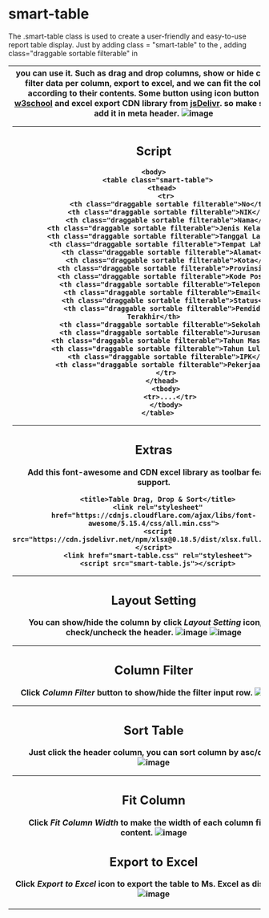 # smart-table

The .smart-table class is used to create a user-friendly and easy-to-use report table display. Just by adding class = "smart-table" to the <table> , adding class="draggable sortable filterable" in <th> you can use it. Such as drag and drop columns, show or hide columns, filter data per column, export to excel, and we can fit the columns according to their contents.
Some button using icon button from [w3school](http://w3schools.com/icons/) and excel export CDN library from [jsDelivr](https://www.jsdelivr.com/). so make sure you add it in meta header.
![image](https://github.com/user-attachments/assets/25c97932-e70a-4d07-9d97-fedeb9c4180a)


--------------------------------------
## Script
```
<body>
  <table class="smart-table">
    <thead>
      <tr>
        <th class="draggable sortable filterable">No</th>
        <th class="draggable sortable filterable">NIK</th>
        <th class="draggable sortable filterable">Nama</th>
        <th class="draggable sortable filterable">Jenis Kelamin</th>
        <th class="draggable sortable filterable">Tanggal Lahir</th>
        <th class="draggable sortable filterable">Tempat Lahir</th>
        <th class="draggable sortable filterable">Alamat</th>
        <th class="draggable sortable filterable">Kota</th>
        <th class="draggable sortable filterable">Provinsi</th>
        <th class="draggable sortable filterable">Kode Pos</th>
        <th class="draggable sortable filterable">Telepon</th>
        <th class="draggable sortable filterable">Email</th>
        <th class="draggable sortable filterable">Status</th>
        <th class="draggable sortable filterable">Pendidikan Terakhir</th>
        <th class="draggable sortable filterable">Sekolah</th>
        <th class="draggable sortable filterable">Jurusan</th>
        <th class="draggable sortable filterable">Tahun Masuk</th>
        <th class="draggable sortable filterable">Tahun Lulus</th>
        <th class="draggable sortable filterable">IPK</th>
        <th class="draggable sortable filterable">Pekerjaan</th>
      </tr>
    </thead>
      <tbody>
        <tr>....</tr>
      </tbody>
  </table>
```
--------------------------------------
## Extras
Add this font-awesome and CDN excel library as toolbar feature support.
```
  <title>Table Drag, Drop & Sort</title>
  <link rel="stylesheet" href="https://cdnjs.cloudflare.com/ajax/libs/font-awesome/5.15.4/css/all.min.css">
  <script src="https://cdn.jsdelivr.net/npm/xlsx@0.18.5/dist/xlsx.full.min.js"></script>
  <link href="smart-table.css" rel="stylesheet">
  <script src="smart-table.js"></script>
```
--------------------------------------
## Layout Setting
You can show/hide the column by click _Layout Setting_ icon, and check/uncheck the header.
![image](https://github.com/user-attachments/assets/cdeff2cd-f574-4682-a506-e0d8300af130)
![image](https://github.com/user-attachments/assets/b300149c-b5ec-4326-b462-ec4c294acc7e)

--------------------------------------
## Column Filter
Click _Column Filter_ button to show/hide the filter input row.
![image](https://github.com/user-attachments/assets/4e29dde9-7d4d-46f4-a25f-fd7b5f732573)

--------------------------------------
## Sort Table
Just click the header column, you can sort column by asc/desc.
![image](https://github.com/user-attachments/assets/4b9763a5-0e07-49b4-a340-eb5104b9cc9f)

--------------------------------------
## Fit Column
Click _Fit Column Width_ to make the width of each column fit the content.
![image](https://github.com/user-attachments/assets/d518b05d-b46f-41af-b9e8-879f44c67894)

## Export to Excel
Click _Export to Excel_ icon to export the table to Ms. Excel as displayed.
![image](https://github.com/user-attachments/assets/afc1158a-e4b9-451a-a64c-c1d89e673a6d)


